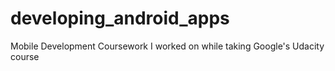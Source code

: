 # developing_android_apps

Mobile Development Coursework I worked on while taking Google's Udacity course
